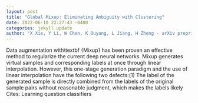```yaml
--- 
layout: post 
title: "Global Mixup: Eliminating Ambiguity with Clustering" 
date: 2022-06-10 22:27:43 -0400 
categories: jekyll update 
author: "X Xie, Y Li, W Chen, K Ouyang, L Jiang, H Zheng - arXiv preprint arXiv:2206.02734, 2022" 
--- 
```

Data augmentation with\textbf {Mixup} has been proven an effective method to regularize the current deep neural networks. Mixup generates virtual samples and corresponding labels at once through linear interpolation. However, this one-stage generation paradigm and the use of linear interpolation have the following two defects:(1) The label of the generated sample is directly combined from the labels of the original sample pairs without reasonable judgment, which makes the labels likely Cites: Learning question classifiers